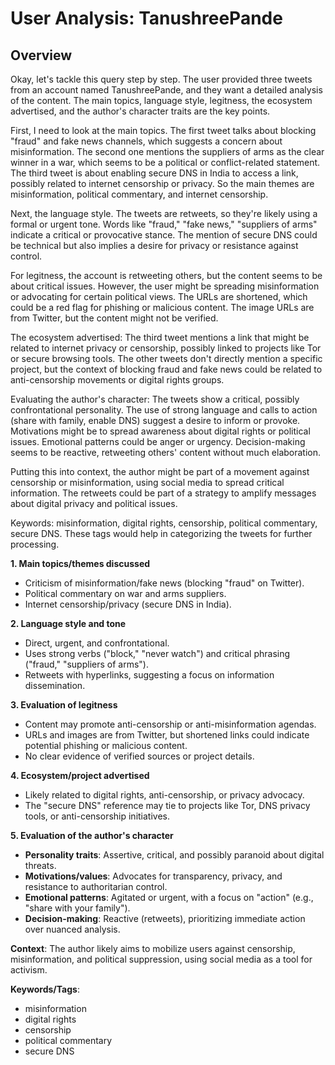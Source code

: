 # User Analysis: TanushreePande

## Overview

<think>
Okay, let's tackle this query step by step. The user provided three tweets from an account named TanushreePande, and they want a detailed analysis of the content. The main topics, language style, legitness, the ecosystem advertised, and the author's character traits are the key points.

First, I need to look at the main topics. The first tweet talks about blocking "fraud" and fake news channels, which suggests a concern about misinformation. The second one mentions the suppliers of arms as the clear winner in a war, which seems to be a political or conflict-related statement. The third tweet is about enabling secure DNS in India to access a link, possibly related to internet censorship or privacy. So the main themes are misinformation, political commentary, and internet censorship.

Next, the language style. The tweets are retweets, so they're likely using a formal or urgent tone. Words like "fraud," "fake news," "suppliers of arms" indicate a critical or provocative stance. The mention of secure DNS could be technical but also implies a desire for privacy or resistance against control.

For legitness, the account is retweeting others, but the content seems to be about critical issues. However, the user might be spreading misinformation or advocating for certain political views. The URLs are shortened, which could be a red flag for phishing or malicious content. The image URLs are from Twitter, but the content might not be verified.

The ecosystem advertised: The third tweet mentions a link that might be related to internet privacy or censorship, possibly linked to projects like Tor or secure browsing tools. The other tweets don't directly mention a specific project, but the context of blocking fraud and fake news could be related to anti-censorship movements or digital rights groups.

Evaluating the author's character: The tweets show a critical, possibly confrontational personality. The use of strong language and calls to action (share with family, enable DNS) suggest a desire to inform or provoke. Motivations might be to spread awareness about digital rights or political issues. Emotional patterns could be anger or urgency. Decision-making seems to be reactive, retweeting others' content without much elaboration.

Putting this into context, the author might be part of a movement against censorship or misinformation, using social media to spread critical information. The retweets could be part of a strategy to amplify messages about digital privacy and political issues.

Keywords: misinformation, digital rights, censorship, political commentary, secure DNS. These tags would help in categorizing the tweets for further processing.
</think>

**1. Main topics/themes discussed**  
- Criticism of misinformation/fake news (blocking "fraud" on Twitter).  
- Political commentary on war and arms suppliers.  
- Internet censorship/privacy (secure DNS in India).  

**2. Language style and tone**  
- Direct, urgent, and confrontational.  
- Uses strong verbs ("block," "never watch") and critical phrasing ("fraud," "suppliers of arms").  
- Retweets with hyperlinks, suggesting a focus on information dissemination.  

**3. Evaluation of legitness**  
- Content may promote anti-censorship or anti-misinformation agendas.  
- URLs and images are from Twitter, but shortened links could indicate potential phishing or malicious content.  
- No clear evidence of verified sources or project details.  

**4. Ecosystem/project advertised**  
- Likely related to digital rights, anti-censorship, or privacy advocacy.  
- The "secure DNS" reference may tie to projects like Tor, DNS privacy tools, or anti-censorship initiatives.  

**5. Evaluation of the author's character**  
- **Personality traits**: Assertive, critical, and possibly paranoid about digital threats.  
- **Motivations/values**: Advocates for transparency, privacy, and resistance to authoritarian control.  
- **Emotional patterns**: Agitated or urgent, with a focus on "action" (e.g., "share with your family").  
- **Decision-making**: Reactive (retweets), prioritizing immediate action over nuanced analysis.  

**Context**: The author likely aims to mobilize users against censorship, misinformation, and political suppression, using social media as a tool for activism.  

**Keywords/Tags**:  
- misinformation  
- digital rights  
- censorship  
- political commentary  
- secure DNS